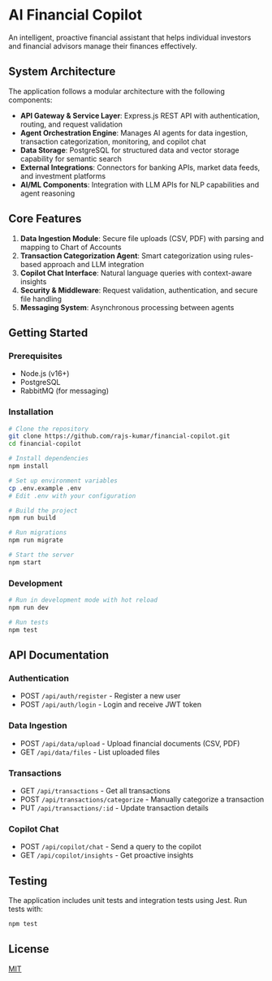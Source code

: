 # AI Financial Copilot

An intelligent, proactive financial assistant that helps individual investors and financial advisors manage their finances effectively.

## System Architecture

The application follows a modular architecture with the following components:

- **API Gateway & Service Layer**: Express.js REST API with authentication, routing, and request validation
- **Agent Orchestration Engine**: Manages AI agents for data ingestion, transaction categorization, monitoring, and copilot chat
- **Data Storage**: PostgreSQL for structured data and vector storage capability for semantic search
- **External Integrations**: Connectors for banking APIs, market data feeds, and investment platforms
- **AI/ML Components**: Integration with LLM APIs for NLP capabilities and agent reasoning

## Core Features

1. **Data Ingestion Module**: Secure file uploads (CSV, PDF) with parsing and mapping to Chart of Accounts
2. **Transaction Categorization Agent**: Smart categorization using rules-based approach and LLM integration
3. **Copilot Chat Interface**: Natural language queries with context-aware insights
4. **Security & Middleware**: Request validation, authentication, and secure file handling
5. **Messaging System**: Asynchronous processing between agents

## Getting Started

### Prerequisites

- Node.js (v16+)
- PostgreSQL
- RabbitMQ (for messaging)

### Installation

```bash
# Clone the repository
git clone https://github.com/rajs-kumar/financial-copilot.git
cd financial-copilot

# Install dependencies
npm install

# Set up environment variables
cp .env.example .env
# Edit .env with your configuration

# Build the project
npm run build

# Run migrations
npm run migrate

# Start the server
npm start
```

### Development

```bash
# Run in development mode with hot reload
npm run dev

# Run tests
npm test
```

## API Documentation

### Authentication

- POST `/api/auth/register` - Register a new user
- POST `/api/auth/login` - Login and receive JWT token

### Data Ingestion

- POST `/api/data/upload` - Upload financial documents (CSV, PDF)
- GET `/api/data/files` - List uploaded files

### Transactions

- GET `/api/transactions` - Get all transactions
- POST `/api/transactions/categorize` - Manually categorize a transaction
- PUT `/api/transactions/:id` - Update transaction details

### Copilot Chat

- POST `/api/copilot/chat` - Send a query to the copilot
- GET `/api/copilot/insights` - Get proactive insights

## Testing

The application includes unit tests and integration tests using Jest. Run tests with:

```bash
npm test
```

## License

[MIT](LICENSE)